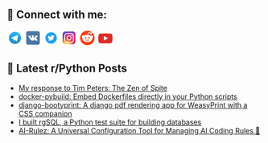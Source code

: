 ## 🔎 Connect with me:
[<img src="https://github.com/bullbesh/bullbesh/blob/main/images/Telegram.png" width="32" height="32" />](https://t.me/bullbesh)
[<img src="https://github.com/bullbesh/bullbesh/blob/main/images/VK.png" width="32" height="32" />](https://vk.com/bullbesh)
[<img src="https://github.com/bullbesh/bullbesh/blob/main/images/Twitter.png" width="32" height="32" />](https://twitter.com/bullbesh1)
[<img src="https://github.com/bullbesh/bullbesh/blob/main/images/Instagram.png" width="32" height="32" />](https://www.instagram.com/bullbesh)
[<img src="https://github.com/bullbesh/bullbesh/blob/main/images/Reddit.png" width="32" height="32" />](https://www.reddit.com/user/bullbesh)
[<img src="https://github.com/bullbesh/bullbesh/blob/main/images/YouTube.png" width="32" height="32" />](https://www.youtube.com/channel/UCtfjRs6uzgq5mfm8S06WTcg)

## 📕 Latest r/Python Posts
<!-- BLOG-POST-LIST:START -->
- [My response to Tim Peters: The Zen of Spite](https://www.reddit.com/r/Python/comments/1lkabe1/my_response_to_tim_peters_the_zen_of_spite/)
- [docker-pybuild: Embed Dockerfiles directly in your Python scripts](https://www.reddit.com/r/Python/comments/1lk3jst/dockerpybuild_embed_dockerfiles_directly_in_your/)
- [django-bootyprint: A django pdf rendering app for WeasyPrint with a CSS companion](https://www.reddit.com/r/Python/comments/1lk38ov/djangobootyprint_a_django_pdf_rendering_app_for/)
- [I built rgSQL, a Python test suite for building databases](https://www.reddit.com/r/Python/comments/1lk1pba/i_built_rgsql_a_python_test_suite_for_building/)
- [AI-Rulez: A Universal Configuration Tool for Managing AI Coding Rules 🤖](https://www.reddit.com/r/Python/comments/1lk1821/airulez_a_universal_configuration_tool_for/)
<!-- BLOG-POST-LIST:END -->
